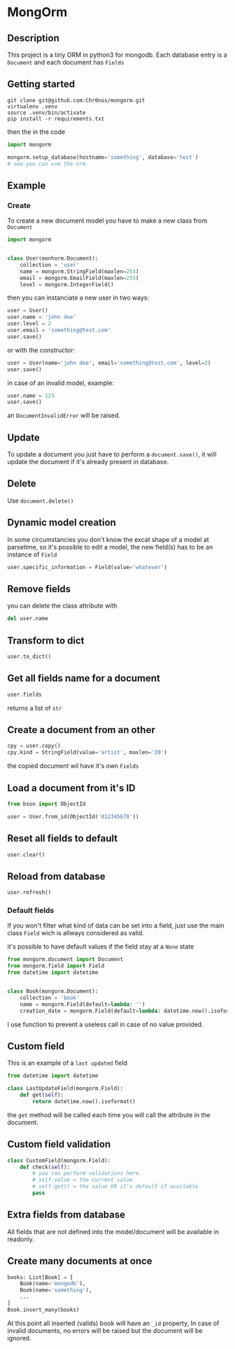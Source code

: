 # MongOrm
## Description
This project is a tiny ORM in python3 for mongodb.
Each database entry is a `Document` and each document has `Fields`

## Getting started
```shell
git clone git@github.com:Chr0nos/mongorm.git
virtualenv .venv
source .venv/bin/activate
pip install -r requirements.txt
```

then the in the code
```python
import mongorm

mongorm.setup_database(hostname='something', database='test')
# now you can use the orm.
```

## Example
### Create
To create a new document model you have to make a new class from `Document`
```python
import mongorm


class User(monhorm.Document):
	collection = 'user'
	name = mongorm.StringField(maxlen=255)
	email = mongorm.EmailField(maxlen=255)
	level = mongorm.IntegerField()
```

then you can instanciate a new user in two ways:
```python
user = User()
user.name = 'john doe'
user.level = 2
user.email = 'something@test.com'
user.save()
```

or with the constructor:
```python
user = User(name='john doe', email='something@test.com', level=2)
user.save()
```

in case of an invalid model, example:
```python
user.name = 123
user.save()
```

an `DocumentInvalidError` will be raised.

## Update
To update a document you just have to perform a `document.save()`, it will
update the document if it's already present in database.

## Delete
Use `document.delete()`

## Dynamic model creation
In some circumstancies you don't know the excat shape of a model at parsetime,
so it's possible to edit a model, the new field(s) has to be an instance of `Field`

```python
user.specific_information = Field(value='whatever')
```

## Remove fields
you can delete the class attribute with
```python
del user.name
```

## Transform to dict
```python
user.to_dict()
```

## Get all fields name for a document
```python
user.fields
```
returns a list of `str`


## Create a document from an other
```python
cpy = user.copy()
cpy.kind = StringField(value='artist', maxlen='20')
```
the copied document wil have it's own `Fields`


## Load a document from it's ID
```python
from bson import ObjectId

user = User.from_id(ObjectId('012345678'))
```


## Reset all fields to default
```python
user.clear()
```


## Reload from database
```python
user.refresh()
```


### Default fields
If you won't filter what kind of data can be set into a field, just use the
main class `Field` wich is allways considered as valid.

it's possible to have default values if the field stay at a `None` state

```python
from mongorm.document import Document
from mongorm.field import Field
from datetime import datetime


class Book(mongorm.Document):
	collection = 'book'
	name = mongorm.Field(default=lambda: '')
	creation_date = mongorm.Field(default=lambda: datetime.now().isoformat())

```
I use function to prevent a useless call in case of no value provided.


## Custom field
This is an example of a `last updated` field

```python
from datetime import datetime

class LastUpdateField(mongorm.Field):
	def get(self):
		return datetime.now().isoformat()
```

the `get` method will be called each time you will call the attribute in the
document.

## Custom field validation
```python
class CustomField(mongorm.Field):
	def check(self):
		# you can perform validations here.
		# self.value = the current value
		# self.get() = the value OR it's default if available
		pass
```


## Extra fields from database
All fields that are not defined into the model/document will be available in
readonly.


## Create many documents at once
```python
books: List[Book] = [
	Book(name='mongodb'),
	Book(name='something'),
	...
]
Book.insert_many(books)
```
At this point all inserted (valids) book will have an `_id` property,
In case of invalid documents, no errors will be raised but the document will be
ignored.
